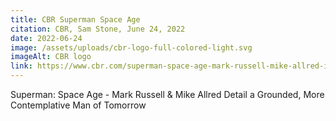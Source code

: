 ```yaml
---
title: CBR Superman Space Age
citation: CBR, Sam Stone, June 24, 2022
date: 2022-06-24
image: /assets/uploads/cbr-logo-full-colored-light.svg
imageAlt: CBR logo
link: https://www.cbr.com/superman-space-age-mark-russell-mike-allred-interview/
---
```

Superman: Space Age - Mark Russell & Mike Allred Detail a Grounded, More Contemplative Man of Tomorrow